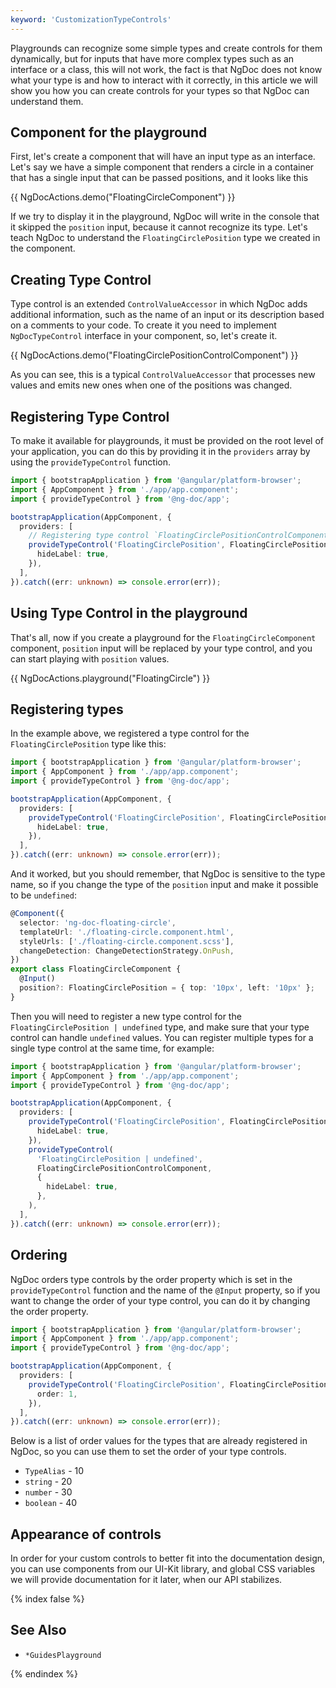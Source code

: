 ```yaml
---
keyword: 'CustomizationTypeControls'
---
```


Playgrounds can recognize some simple types and create controls for them dynamically, but for inputs
that have more complex types such as an interface or a class, this will not work, the fact is that
NgDoc does not know what your type is and how to interact with it correctly, in this
article we will show you how you can create controls for your types so that NgDoc can understand
them.

## Component for the playground

First, let's create a component that will have an input type as an interface.
Let's say we have a simple component that renders a circle in a container that has a single input
that can be passed positions, and it looks like this

{{ NgDocActions.demo("FloatingCircleComponent") }}

If we try to display it in the playground, NgDoc will write in the console that it skipped
the `position` input, because it cannot recognize its type. Let's teach NgDoc to understand
the `FloatingCirclePosition` type we created in the component.

## Creating Type Control

Type control is an extended `ControlValueAccessor` in which NgDoc adds additional
information, such as the name of an input or its description based on a comments to your code.
To create it you need to implement `NgDocTypeControl` interface in your component, so,
let's create it.

{{ NgDocActions.demo("FloatingCirclePositionControlComponent") }}

As you can see, this is a typical `ControlValueAccessor` that processes new values and emits new ones
when one of the positions was changed.

## Registering Type Control

To make it available for playgrounds, it must be provided on the root level of your application,
you can do this by providing it in the `providers` array by using the `provideTypeControl` function.

```typescript name="main.ts"
import { bootstrapApplication } from '@angular/platform-browser';
import { AppComponent } from './app/app.component';
import { provideTypeControl } from '@ng-doc/app';

bootstrapApplication(AppComponent, {
  providers: [
    // Registering type control `FloatingCirclePositionControlComponent` for `FloatingCirclePosition` type
    provideTypeControl('FloatingCirclePosition', FloatingCirclePositionControlComponent, {
      hideLabel: true,
    }),
  ],
}).catch((err: unknown) => console.error(err));
```

## Using Type Control in the playground

That's all, now if you create a playground for the `FloatingCircleComponent` component,
`position` input will be replaced by your type control, and you can start playing with `position`
values.

{{ NgDocActions.playground("FloatingCircle") }}

## Registering types

In the example above, we registered a type control for the `FloatingCirclePosition` type like this:

```typescript name="main.ts"
import { bootstrapApplication } from '@angular/platform-browser';
import { AppComponent } from './app/app.component';
import { provideTypeControl } from '@ng-doc/app';

bootstrapApplication(AppComponent, {
  providers: [
    provideTypeControl('FloatingCirclePosition', FloatingCirclePositionControlComponent, {
      hideLabel: true,
    }),
  ],
}).catch((err: unknown) => console.error(err));
```

And it worked, but you should remember, that NgDoc is sensitive to the type name, so if you change
the type of the `position` input and make it possible to be `undefined`:

```typescript name="floating-circle.component.ts"
@Component({
  selector: 'ng-doc-floating-circle',
  templateUrl: './floating-circle.component.html',
  styleUrls: ['./floating-circle.component.scss'],
  changeDetection: ChangeDetectionStrategy.OnPush,
})
export class FloatingCircleComponent {
  @Input()
  position?: FloatingCirclePosition = { top: '10px', left: '10px' };
}
```

Then you will need to register a new type control for the `FloatingCirclePosition | undefined` type,
and make sure that your type control can handle `undefined` values. You can register multiple types
for a single type control at the same time, for example:

```typescript name="main.ts"
import { bootstrapApplication } from '@angular/platform-browser';
import { AppComponent } from './app/app.component';
import { provideTypeControl } from '@ng-doc/app';

bootstrapApplication(AppComponent, {
  providers: [
    provideTypeControl('FloatingCirclePosition', FloatingCirclePositionControlComponent, {
      hideLabel: true,
    }),
    provideTypeControl(
      'FloatingCirclePosition | undefined',
      FloatingCirclePositionControlComponent,
      {
        hideLabel: true,
      },
    ),
  ],
}).catch((err: unknown) => console.error(err));
```

## Ordering

NgDoc orders type controls by the order property which is set in the `provideTypeControl` function
and the name of the `@Input` property, so if you want to change the order of your type control,
you can do it by changing the order property.

```typescript name="main.ts"
import { bootstrapApplication } from '@angular/platform-browser';
import { AppComponent } from './app/app.component';
import { provideTypeControl } from '@ng-doc/app';

bootstrapApplication(AppComponent, {
  providers: [
    provideTypeControl('FloatingCirclePosition', FloatingCirclePositionControlComponent, {
      order: 1,
    }),
  ],
}).catch((err: unknown) => console.error(err));
```

Below is a list of order values for the types that are already registered in NgDoc, so you can
use them to set the order of your type controls.

- `TypeAlias` - 10
- `string` - 20
- `number` - 30
- `boolean` - 40

## Appearance of controls

In order for your custom controls to better fit into the documentation design, you can use
components from our UI-Kit library, and global CSS variables we will provide documentation for it
later, when our API stabilizes.

{% index false %}

## See Also

- `*GuidesPlayground`

{% endindex %}
